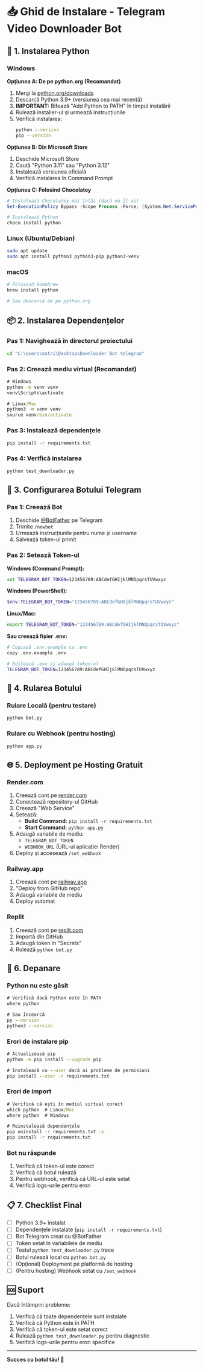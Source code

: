 # 📥 Ghid de Instalare - Telegram Video Downloader Bot

## 🐍 1. Instalarea Python

### Windows

**Opțiunea A: De pe python.org (Recomandat)**
1. Mergi la [python.org/downloads](https://www.python.org/downloads/)
2. Descarcă Python 3.9+ (versiunea cea mai recentă)
3. **IMPORTANT:** Bifează "Add Python to PATH" în timpul instalării
4. Rulează installer-ul și urmează instrucțiunile
5. Verifică instalarea:
   ```cmd
   python --version
   pip --version
   ```

**Opțiunea B: Din Microsoft Store**
1. Deschide Microsoft Store
2. Caută "Python 3.11" sau "Python 3.12"
3. Instalează versiunea oficială
4. Verifică instalarea în Command Prompt

**Opțiunea C: Folosind Chocolatey**
```powershell
# Instalează Chocolatey mai întâi (dacă nu îl ai)
Set-ExecutionPolicy Bypass -Scope Process -Force; [System.Net.ServicePointManager]::SecurityProtocol = [System.Net.ServicePointManager]::SecurityProtocol -bor 3072; iex ((New-Object System.Net.WebClient).DownloadString('https://community.chocolatey.org/install.ps1'))

# Instalează Python
choco install python
```

### Linux (Ubuntu/Debian)
```bash
sudo apt update
sudo apt install python3 python3-pip python3-venv
```

### macOS
```bash
# Folosind Homebrew
brew install python

# Sau descarcă de pe python.org
```

## 📦 2. Instalarea Dependențelor

### Pas 1: Navighează în directorul proiectului
```cmd
cd "C:\Users\matri\Desktop\Downloader Bot telegram"
```

### Pas 2: Creează mediu virtual (Recomandat)
```cmd
# Windows
python -m venv venv
venv\Scripts\activate

# Linux/Mac
python3 -m venv venv
source venv/bin/activate
```

### Pas 3: Instalează dependențele
```cmd
pip install -r requirements.txt
```

### Pas 4: Verifică instalarea
```cmd
python test_downloader.py
```

## 🤖 3. Configurarea Botului Telegram

### Pas 1: Creează Bot
1. Deschide [@BotFather](https://t.me/botfather) pe Telegram
2. Trimite `/newbot`
3. Urmează instrucțiunile pentru nume și username
4. Salvează token-ul primit

### Pas 2: Setează Token-ul

**Windows (Command Prompt):**
```cmd
set TELEGRAM_BOT_TOKEN=123456789:ABCdefGHIjklMNOpqrsTUVwxyz
```

**Windows (PowerShell):**
```powershell
$env:TELEGRAM_BOT_TOKEN="123456789:ABCdefGHIjklMNOpqrsTUVwxyz"
```

**Linux/Mac:**
```bash
export TELEGRAM_BOT_TOKEN="123456789:ABCdefGHIjklMNOpqrsTUVwxyz"
```

**Sau creează fișier .env:**
```bash
# Copiază .env.example ca .env
copy .env.example .env

# Editează .env și adaugă token-ul
TELEGRAM_BOT_TOKEN=123456789:ABCdefGHIjklMNOpqrsTUVwxyz
```

## 🚀 4. Rularea Botului

### Rulare Locală (pentru testare)
```cmd
python bot.py
```

### Rulare cu Webhook (pentru hosting)
```cmd
python app.py
```

## 🌐 5. Deployment pe Hosting Gratuit

### Render.com
1. Creează cont pe [render.com](https://render.com)
2. Conectează repository-ul GitHub
3. Creează "Web Service"
4. Setează:
   - **Build Command:** `pip install -r requirements.txt`
   - **Start Command:** `python app.py`
5. Adaugă variabile de mediu:
   - `TELEGRAM_BOT_TOKEN`
   - `WEBHOOK_URL` (URL-ul aplicației Render)
6. Deploy și accesează `/set_webhook`

### Railway.app
1. Creează cont pe [railway.app](https://railway.app)
2. "Deploy from GitHub repo"
3. Adaugă variabile de mediu
4. Deploy automat

### Replit
1. Creează cont pe [replit.com](https://replit.com)
2. Importă din GitHub
3. Adaugă token în "Secrets"
4. Rulează `python bot.py`

## 🔧 6. Depanare

### Python nu este găsit
```cmd
# Verifică dacă Python este în PATH
where python

# Sau încearcă
py --version
python3 --version
```

### Erori de instalare pip
```cmd
# Actualizează pip
python -m pip install --upgrade pip

# Instalează cu --user dacă ai probleme de permisiuni
pip install --user -r requirements.txt
```

### Erori de import
```cmd
# Verifică că ești în mediul virtual corect
which python  # Linux/Mac
where python  # Windows

# Reinstalează dependențele
pip uninstall -r requirements.txt -y
pip install -r requirements.txt
```

### Bot nu răspunde
1. Verifică că token-ul este corect
2. Verifică că botul rulează
3. Pentru webhook, verifică că URL-ul este setat
4. Verifică logs-urile pentru erori

## 📋 7. Checklist Final

- [ ] Python 3.9+ instalat
- [ ] Dependențele instalate (`pip install -r requirements.txt`)
- [ ] Bot Telegram creat cu @BotFather
- [ ] Token setat în variabilele de mediu
- [ ] Testul `python test_downloader.py` trece
- [ ] Botul rulează local cu `python bot.py`
- [ ] (Opțional) Deployment pe platformă de hosting
- [ ] (Pentru hosting) Webhook setat cu `/set_webhook`

## 🆘 Suport

Dacă întâmpini probleme:
1. Verifică că toate dependențele sunt instalate
2. Verifică că Python este în PATH
3. Verifică că token-ul este setat corect
4. Rulează `python test_downloader.py` pentru diagnostic
5. Verifică logs-urile pentru erori specifice

---

**Succes cu botul tău! 🎉**